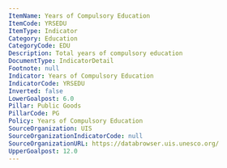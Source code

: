 ```yaml
---
ItemName: Years of Compulsory Education
ItemCode: YRSEDU
ItemType: Indicator
Category: Education
CategoryCode: EDU
Description: Total years of compulsory education
DocumentType: IndicatorDetail
Footnote: null
Indicator: Years of Compulsory Education
IndicatorCode: YRSEDU
Inverted: false
LowerGoalpost: 6.0
Pillar: Public Goods
PillarCode: PG
Policy: Years of Compulsory Education
SourceOrganization: UIS
SourceOrganizationIndicatorCode: null
SourceOrganizationURL: https://databrowser.uis.unesco.org/
UpperGoalpost: 12.0
---
```


